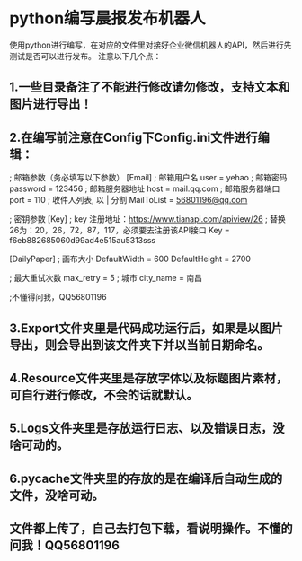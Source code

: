 # python编写晨报发布机器人
使用python进行编写，在对应的文件里对接好企业微信机器人的API，然后进行先测试是否可以进行发布。
注意以下几个点：
## 1.一些目录备注了不能进行修改请勿修改，支持文本和图片进行导出！
## 2.在编写前注意在Config下Config.ini文件进行编辑：
; 邮箱参数（务必填写以下参数）
[Email]
; 邮箱用户名
user = yehao
; 邮箱密码
password = 123456
; 邮箱服务器地址
host = mail.qq.com
; 邮箱服务器端口
port = 110
; 收件人列表, 以 | 分割
MailToList = 56801196@qq.com

; 密钥参数
[Key]
; key 注册地址：https://www.tianapi.com/apiview/26
; 替换26为：20，26，72，87，117，必须要去注册该API接口
Key = f6eb882685060d99ad4e515au5313sss

[DailyPaper]
; 画布大小
DefaultWidth = 600
DefaultHeight = 2700

; 最大重试次数
max_retry = 5
; 城市
city_name = 南昌

;不懂得问我，QQ56801196

## 3.Export文件夹里是代码成功运行后，如果是以图片导出，则会导出到该文件夹下并以当前日期命名。
## 4.Resource文件夹里是存放字体以及标题图片素材，可自行进行修改，不会的话就默认。
## 5.Logs文件夹里是存放运行日志、以及错误日志，没啥可动的。
## 6.pycache文件夹里的存放的是在编译后自动生成的文件，没啥可动。


## 文件都上传了，自己去打包下载，看说明操作。不懂的问我！QQ56801196
